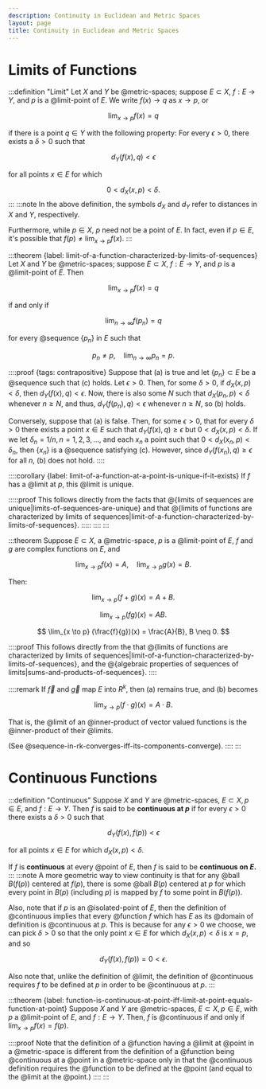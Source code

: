 ```yaml
---
description: Continuity in Euclidean and Metric Spaces
layout: page
title: Continuity in Euclidean and Metric Spaces
---
```


# Limits of Functions

:::definition "Limit"
Let $X$ and $Y$ be @metric-spaces; suppose $E \subset X,$ $f : E \to Y,$ and $p$ is a @limit-point of $E.$ We write $f(x) \to q$ as $x \to p,$ or

$$ \lim_{x \to p} f(x) = q $$

if there is a point $q \in Y$ with the following property: For every $\epsilon > 0,$ there exists a $\delta > 0$ such that

$$ d_Y(f(x), q) < \epsilon $$

for all points $x \in E$ for which

$$ 0 < d_X(x,p) < \delta. $$
:::
:::note
In the above definition, the symbols $d_X$ and $d_Y$ refer to distances in $X$ and $Y,$ respectively.

Furthermore, while $p \in X,$ $p$ need not be a point of $E.$ In fact, even if $p \in E,$ it's possible that $f(p) \neq \lim_{x \to p} f(x).$
:::

:::theorem {label: limit-of-a-function-characterized-by-limits-of-sequences}
Let $X$ and $Y$ be @metric-spaces; suppose $E \subset X,$ $f : E \to Y,$ and $p$ is a @limit-point of $E.$ Then

$$ \lim_{x \to p} f(x) = q \tag{a} $$

if and only if

$$ \lim_{n \to \infty} f(p_n) = q \tag{b} $$

for every @sequence $\{p_n\}$ in $E$ such that

$$ p_n \neq p, \quad \lim_{n \to \infty} p_n = p. \tag{c} $$

::::proof {tags: contrapositive}
Suppose that (a) is true and let $\{p_n\} \subset E$ be a @sequence such that (c) holds. Let $\epsilon > 0.$ Then, for some $\delta > 0,$ if $d_X(x,p) < \delta,$ then $d_Y(f(x), q) < \epsilon.$ Now, there is also some $N$ such that $d_X(p_n, p) < \delta$ whenever $n \geq N,$ and thus, $d_Y(f(p_n), q) < \epsilon$ whenever $n \geq N,$ so (b) holds.

Conversely, suppose that (a) is false. Then, for some $\epsilon > 0,$ that for every $\delta > 0$ there exists a point $x \in E$ such that $d_Y(f(x), q) \geq \epsilon$ but $0 < d_X(x, p) < \delta.$ If we let $\delta_n = 1/n, n = 1, 2, 3, \dots,$ and each $x_n$ a point such that $0 < d_X(x_n, p) < \delta_n,$ then $\{x_n\}$ is a @sequence satisfying (c). However, since $d_Y(f(x_n), q) \geq \epsilon$ for all $n,$ (b) does not hold.
::::

::::corollary {label: limit-of-a-function-at-a-point-is-unique-if-it-exists}
If $f$ has a @limit at $p,$ this @limit is unique.

:::::proof
This follows directly from the facts that @{limits of sequences are unique|limits-of-sequences-are-unique} and that @{limits of functions are characterized by limits of sequences|limit-of-a-function-characterized-by-limits-of-sequences}.
:::::
::::
:::

:::theorem
Suppose $E \subset X,$ a @metric-space, $p$ is a @limit-point of $E,$ $f$ and $g$ are complex functions on $E,$ and

$$ \lim_{x \to p} f(x) = A, \quad \lim_{x \to p} g(x) = B. $$

Then:

$$ \lim_{x \to p} (f + g)(x) = A + B. $$

$$ \lim_{x \to p} (fg)(x) = AB. $$

$$ \lim_{x \to p} (\frac{f}{g})(x) = \frac{A}{B}, B \neq 0. $$


::::proof
This follows directly from the that @{limits of functions are characterized by limits of sequences|limit-of-a-function-characterized-by-limits-of-sequences}, and the @{algebraic properties of sequences of limits|sums-and-products-of-sequences}.
::::

::::remark
If $\vec{f}$ and $\vec{g}$ map $E$ into $R^k,$ then (a) remains true, and (b) becomes

$$ \lim_{x \to p} (f \cdot g)(x) = A \cdot B. $$

That is, the @limit of an @inner-product of vector valued functions is the @inner-product of their @limits.

(See @sequence-in-rk-converges-iff-its-components-converge).
::::
:::

# Continuous Functions

:::definition "Continuous"
Suppose $X$ and $Y$ are @metric-spaces, $E \subset X, p \in E,$ and $f : E \to Y.$ Then $f$ is said to be **continuous at $p$** if for every $\epsilon > 0$ there exists a $\delta > 0$ such that

$$ d_Y(f(x), f(p)) < \epsilon $$

for all points $x \in E$ for which $d_X(x, p) < \delta.$

If $f$ is **continuous** at every @point of $E,$ then $f$ is said to be **continuous on $E$.**
:::
:::note
A more geometric way to view continuity is that for any @ball $B(f(p))$ centered at $f(p),$ there is some @ball $B(p)$ centered at $p$ for which every point in $B(p)$ (including $p$) is mapped by $f$ to some point in $B(f(p)).$

Also, note that if $p$ is an @isolated-point of $E,$ then the definition of @continuous implies that every @function $f$ which has $E$ as its @domain of definition is @continuous at $p.$ This is because for any $\epsilon > 0$ we choose, we can pick $\delta > 0$ so that the only point $x \in E$ for which $d_X(x, p) < \delta$ is $x = p,$ and so

$$ d_Y(f(x), f(p)) = 0 < \epsilon. $$

Also note that, unlike the definition of @limit, the definition of @continuous requires $f$ to be defined at $p$ in order to be @continuous at $p.$
:::

:::theorem {label: function-is-continuous-at-point-iff-limit-at-point-equals-function-at-point}
Suppose $X$ and $Y$ are @metric-spaces, $E \subset X, p \in E,$ with $p$ a @limit-point of $E,$ and $f : E \to Y.$ Then, $f$ is @continuous if and only if $\lim_{x \to p} f(x) = f(p).$

::::proof
Note that the definition of a @function having a @limit at @point in a @metric-space is different from the definition of a @function being @continuous at a @point in a @metric-space only in that the @continuous definition requires the @function to be defined at the @point (and equal to the @limit at the @point.)
::::
:::
